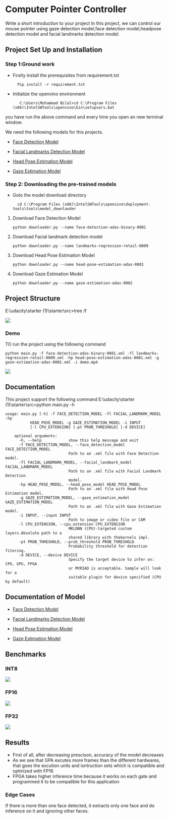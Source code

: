 




# Computer Pointer Controller

Write a short introduction to your project
In this project, we can control our mouse pointer using gaze detection model,face detection model,headpose detection model and facial landmarks detection model.

## Project Set Up and Installation

### Step 1:Ground work
* Firstly install the prerequisites from requirement.txt
    
        Pip install -r requirement.txt
* Initialize the openvino environment

         C:\Users\Muhammad Bilal>cd C:\Program Files (x86)\IntelSWTools\openvino\bin\setupvars.bat

you have run the above command and every time you open an new terminal window.

We need the following models for this projects.

* [Face Detection Model](https://docs.openvinotoolkit.org/latest/_models_intel_face_detection_adas_binary_0001_description_face_detection_adas_binary_0001.html)

* [Facial Landmarks Detection Model](https://docs.openvinotoolkit.org/latest/_models_intel_landmarks_regression_retail_0009_description_landmarks_regression_retail_0009.html)

* [Head Pose Estimation Model](https://docs.openvinotoolkit.org/latest/_models_intel_head_pose_estimation_adas_0001_description_head_pose_estimation_adas_0001.html)

* [Gaze Estimation Model](https://docs.openvinotoolkit.org/latest/_models_intel_gaze_estimation_adas_0002_description_gaze_estimation_adas_0002.html)

### Step 2: Downloading the pre-trained models

* Goto the model download directory

        cd C:\Program Files (x86)\IntelSWTools\openvino\deployment-tools\tools\model_downlaoder

1. Download Face Detection Model
   
   
       python downloader.py --name face-detection-adas-binary-0001

2. Download Facial landmark detection model 
       
       python downloader.py --name landmarks-regression-retail-0009

3. Download Head Pose Estimation Model

       python downloader.py --name head-pose-estimation-adas-0001


4. Download Gaze Estimation Model
  
       python downloader.py --name gaze-estimation-adas-0002

## Project Structure

E:\udacity\starter (1)\starter\src>tree /f


 ![ ](image/Capture2.PNG)


### Demo 
TO run the project using the following command

    python main.py -f face-detection-adas-binary-0001.xml -fl landmarks-regression-retail-0009.xml -hp head-pose-estimation-adas-0001.xml -g gaze-estimation-adas-0002.xml -i demo.mp4
 ![ ](image/Capture.PNG)
## Documentation
This project support the following command
E:\udacity\starter (1)\starter\src>python main.py -h

    usage: main.py [-h] -f FACE_DETECTION_MODEL -fl FACIAL_LANDMARK_MODEL -hp
               HEAD_POSE_MODEL -g GAZE_ESTIMATION_MODEL -i INPUT
               [-l CPU_EXTENSION] [-pt PROB_THRESHOLD] [-d DEVICE]

        optional arguments:
          -h, --help            show this help message and exit
          -f FACE_DETECTION_MODEL, --face_detection_model FACE_DETECTION_MODEL
                                Path to an .xml file with Face Detection model.
          -fl FACIAL_LANDMARK_MODEL, --facial_landmark_model FACIAL_LANDMARK_MODEL
                                Path to an .xml file with Facial Landmark Detection
                                model.
          -hp HEAD_POSE_MODEL, --head_pose_model HEAD_POSE_MODEL
                                Path to an .xml file with Head Pose Estimation model.
          -g GAZE_ESTIMATION_MODEL, --gaze_estimation_model GAZE_ESTIMATION_MODEL
                                Path to an .xml file with Gaze Estimation model.
          -i INPUT, --input INPUT
                                Path to image or video file or CAM
          -l CPU_EXTENSION, --cpu_extension CPU_EXTENSION
                                MKLDNN (CPU)-targeted custom layers.Absolute path to a
                                shared library with thekernels impl.
          -pt PROB_THRESHOLD, --prob_threshold PROB_THRESHOLD
                                Probability threshold for detection fitering.
          -d DEVICE, --device DEVICE
                                Specify the target device to infer on: CPU, GPU, FPGA
                                or MYRIAD is acceptable. Sample will look for a
                                suitable plugin for device specified (CPU by default)
## Documentation of Model
* [Face Detection Model](https://docs.openvinotoolkit.org/latest/_models_intel_face_detection_adas_binary_0001_description_face_detection_adas_binary_0001.html)

* [Facial Landmarks Detection Model](https://docs.openvinotoolkit.org/latest/_models_intel_landmarks_regression_retail_0009_description_landmarks_regression_retail_0009.html)

* [Head Pose Estimation Model](https://docs.openvinotoolkit.org/latest/_models_intel_head_pose_estimation_adas_0001_description_head_pose_estimation_adas_0001.html)

* [Gaze Estimation Model](https://docs.openvinotoolkit.org/latest/_models_intel_gaze_estimation_adas_0002_description_gaze_estimation_adas_0002.html)
## Benchmarks



### INT8

![ ](image/Capture5.PNG)

### FP16
 ![ ](image/Capture3.PNG)


### FP32
 
 ![ ](image/Capture4.PNG)
 
## Results
* First of all, after decreasing prescison, accuracy of the model decreases
* As we see that GPA excutes more frames than the different hardwares, that goes the excution units and isntruction sets which is compatible and optmized with FP16
* FPGA takes higher inference time because it works on each gate and programmed it to be compatible for this application
### Edge Cases
If there is more than one face detected, it extracts only one face and do inference on it and ignoring other faces.

